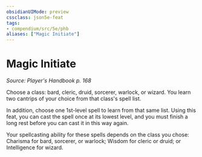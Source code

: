 ```yaml
---
obsidianUIMode: preview
cssclass: json5e-feat
tags:
- compendium/src/5e/phb
aliases: ["Magic Initiate"]
---
```

# Magic Initiate
*Source: Player's Handbook p. 168*  

Choose a class: bard, cleric, druid, sorcerer, warlock, or wizard. You learn two cantrips of your choice from that class's spell list.

In addition, choose one 1st-level spell to learn from that same list. Using this feat, you can cast the spell once at its lowest level, and you must finish a long rest before you can cast it in this way again.

Your spellcasting ability for these spells depends on the class you chose: Charisma for bard, sorcerer, or warlock; Wisdom for cleric or druid; or Intelligence for wizard.